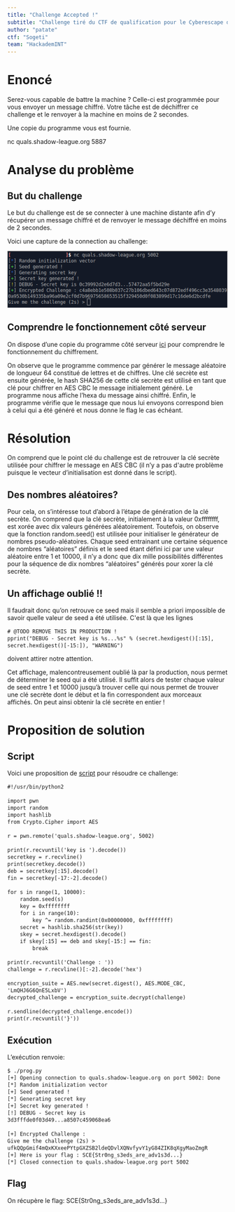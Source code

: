 ```yaml
---
title: "Challenge Accepted !"
subtitle: "Challenge tiré du CTF de qualification pour le Cyberescape de Sogeti"
author: "patate"
ctf: "Sogeti"
team: "HackademINT"
---
```


# Enoncé

Serez-vous capable de battre la machine ? Celle-ci est programmée pour vous envoyer un message chiffré. Votre tâche est de déchiffrer ce challenge et le renvoyer à la machine en moins de 2 secondes.

Une copie du programme vous est fournie.

nc quals.shadow-league.org 5887


# Analyse du problème

## But du challenge

Le but du challenge est de se connecter à une machine distante afin d’y récupérer un message chiffré et de renvoyer le message déchiffré en moins de 2 secondes. 

Voici une capture de la connection au challenge:

![Test connexion](/assets/images/Challenge1.png)

## Comprendre le fonctionnement côté serveur

On dispose d’une copie du programme côté serveur [ici](/writeup-scripts/Sogeti/challenge_debug.py) pour comprendre le fonctionnement du chiffrement.

On observe que le programme commence par générer le message aléatoire de longueur 64 constitué de lettres et de chiffres. Une clé secrète est ensuite générée, le hash SHA256 de cette clé secrète est utilisé en tant que clé pour chiffrer en AES CBC le message initialement généré. Le programme nous affiche l’hexa du message ainsi chiffré. Enfin, le programme vérifie que le message que nous lui envoyons correspond bien à celui qui a été généré et nous donne le flag le cas échéant.


# Résolution

On comprend que le point clé du challenge est de retrouver la clé secrète utilisée pour chiffrer le message en AES CBC (il n’y a pas d'autre problème puisque le vecteur d’initialisation est donné dans le script).

## Des nombres aléatoires?

Pour cela, on s’intéresse tout d’abord à l’étape de génération de la clé secrète. On comprend que la clé secrète, initialement à la valeur 0xffffffff,  est xorée avec dix valeurs générées aléatoirement. Toutefois, on observe que la fonction random.seed() est utilisée pour initialiser le générateur de nombres pseudo-aléatoires. Chaque seed entrainant une certaine séquence de nombres “aléatoires” définis et le seed étant défini ici par une valeur aléatoire entre 1 et 10000, il n’y a donc que dix mille possibilités différentes pour la séquence de dix nombres “aléatoires” générés pour xorer la clé secrète.

## Un affichage oublié !!

Il faudrait donc qu’on retrouve ce seed mais il semble a priori impossible de savoir quelle valeur de seed a été utilisée. C'est là que les lignes
```
# @TODO REMOVE THIS IN PRODUCTION !
pprint("DEBUG - Secret key is %s...%s" % (secret.hexdigest()[:15], secret.hexdigest()[-15:]), "WARNING")
```
doivent attirer notre attention. 

Cet affichage, malencontreusement oublié là par la production, nous permet de déterminer le seed qui a été utilisé. Il suffit alors de tester chaque valeur de seed entre 1 et 10000 jusqu’à trouver celle qui nous permet de trouver une clé secrète dont le début et la fin correspondent aux morceaux affichés. On peut ainsi obtenir la clé secrète en entier !


# Proposition de solution

## Script

Voici une proposition de [script](/writeup-scripts/Sogeti/challenge.py) pour résoudre ce challenge:
```
#!/usr/bin/python2

import pwn
import random
import hashlib
from Crypto.Cipher import AES

r = pwn.remote('quals.shadow-league.org', 5002)

print(r.recvuntil('key is ').decode())
secretkey = r.recvline()
print(secretkey.decode())
deb = secretkey[:15].decode()
fin = secretkey[-17:-2].decode()

for s in range(1, 10000):
    random.seed(s)
    key = 0xffffffff
    for i in range(10):
        key ^= random.randint(0x00000000, 0xffffffff)
    secret = hashlib.sha256(str(key))
    skey = secret.hexdigest().decode()
    if skey[:15] == deb and skey[-15:] == fin:
        break

print(r.recvuntil('Challenge : '))
challenge = r.recvline()[:-2].decode('hex')

encryption_suite = AES.new(secret.digest(), AES.MODE_CBC, 'LmQHJ6G6QnE5LxbV')
decrypted_challenge = encryption_suite.decrypt(challenge)

r.sendline(decrypted_challenge.encode())
print(r.recvuntil('}'))
```
## Exécution

L’exécution renvoie:
```
$ ./prog.py
[+] Opening connection to quals.shadow-league.org on port 5002: Done
[*] Random initialization vector
[+] Seed generated !
[*] Generating secret key
[+] Secret key generated !
[!] DEBUG - Secret key is 
3d3fffde0f03d49...a8507c459068ea6

[+] Encrypted Challenge : 
Give me the challenge (2s) > ufkQQpGmif4mQxKXxeePYtpGXZSB2ldeQDvlXQNvfyvY1yG84ZIK8qXgyMaoZmgR
[+] Here is your flag : SCE{Str0ng_s3eds_are_adv1s3d...}
[*] Closed connection to quals.shadow-league.org port 5002
```

## Flag

On récupère le flag: SCE{Str0ng_s3eds_are_adv1s3d...}
